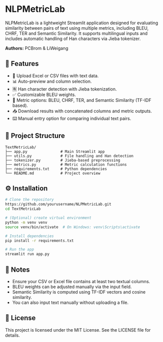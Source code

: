 # NLPMetricLab

NLPMetricLab is a lightweight Streamlit application designed for evaluating similarity between pairs of text using multiple metrics, including BLEU, CHRF, TER and Semantic Similarity. It supports multilingual inputs and includes automatic handling of Han characters via Jieba tokenizer.

**Authors:** PCBrom & LiWeigang

## 🚀 Features

* 📂 Upload Excel or CSV files with text data.
* 📊 Auto-preview and column selection.
* 🈶 Han character detection with Jieba tokenization.
* ✅ Customizable BLEU weights.
* 📐 Metric options: BLEU, CHRF, TER, and Semantic Similarity (TF-IDF based).
* 📥 Download results with concatenated columns and metric outputs.
* ⌨️ Manual entry option for comparing individual text pairs.

## 📁 Project Structure

```
TextMetricLab/
├── app.py               # Main Streamlit app
├── utils.py             # File handling and Han detection
├── tokenizer.py         # Jieba-based preprocessing
├── metrics.py           # Metric calculation functions
├── requirements.txt     # Python dependencies
└── README.md            # Project overview
```

## ⚙️ Installation

```bash
# Clone the repository
https://github.com/yourusername/NLPMetricLab.git
cd TextMetricLab

# (Optional) create virtual environment
python -m venv venv
source venv/bin/activate  # On Windows: venv\Scripts\activate

# Install dependencies
pip install -r requirements.txt

# Run the app
streamlit run app.py
```

## 📌 Notes

* Ensure your CSV or Excel file contains at least two textual columns.
* BLEU weights can be adjusted manually via the input field.
* Semantic Similarity is computed using TF-IDF vectors and cosine similarity.
* You can also input text manually without uploading a file.

## 📄 License

This project is licensed under the MIT License. See the LICENSE file for details.

